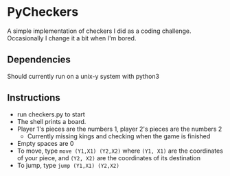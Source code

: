 # PyCheckers
A simple implementation of checkers I did as a coding challenge. Occasionally I change it a bit when I'm bored.

## Dependencies
Should currently run on a unix-y system with python3

## Instructions
- run checkers.py to start
- The shell prints a board. 
- Player 1's pieces are the numbers 1, player 2's pieces are the numbers 2
    - Currently missing kings and checking when the game is finished
- Empty spaces are 0
- To move, type `move (Y1,X1) (Y2,X2)` where `(Y1, X1)` are the coordinates of your piece, and `(Y2, X2)` are the coordinates of its destination
- To jump, type `jump (Y1,X1) (Y2,X2)`